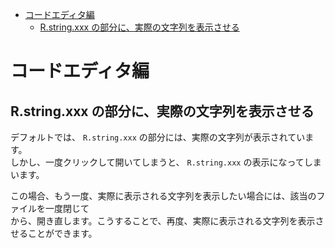 <!-- TOC START min:1 max:3 link:true asterisk:false update:true -->
- [コードエディタ編](#コードエディタ編)
  - [R.string.xxx の部分に、実際の文字列を表示させる](#rstringxxx-の部分に実際の文字列を表示させる)
<!-- TOC END -->


# コードエディタ編

## R.string.xxx の部分に、実際の文字列を表示させる

デフォルトでは、 `R.string.xxx` の部分には、実際の文字列が表示されています。  
しかし、一度クリックして開いてしまうと、 `R.string.xxx` の表示になってしまいます。

この場合、もう一度、実際に表示される文字列を表示したい場合には、該当のファイルを一度閉じて  
から、開き直します。こうすることで、再度、実際に表示される文字列を表示させることができます。
